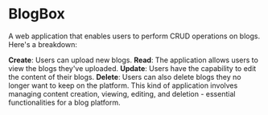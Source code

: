 # BlogBox
 A web application that enables users to perform CRUD operations on blogs. Here's a breakdown:

<b>Create</b>: Users can upload new blogs.
<b>Read</b>: The application allows users to view the blogs they've uploaded.
<b>Update</b>: Users have the capability to edit the content of their blogs.
<b>Delete</b>: Users can also delete blogs they no longer want to keep on the platform.
This kind of application involves managing content creation, viewing, editing, and deletion - essential functionalities for a blog platform.
